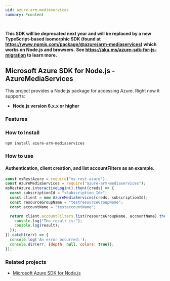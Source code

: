 ```yaml
---
uid: azure-arm-mediaservices
summary: *content

---
```

**This SDK will be deprecated next year and will be replaced by a new TypeScript-based isomorphic SDK (found at https://www.npmjs.com/package/@azure/arm-mediaservices) which works on Node.js and browsers.**
**See https://aka.ms/azure-sdk-for-js-migration to learn more.**
## Microsoft Azure SDK for Node.js - AzureMediaServices

This project provides a Node.js package for accessing Azure. Right now it supports:
- **Node.js version 6.x.x or higher**

### Features


### How to Install

```bash
npm install azure-arm-mediaservices
```

### How to use

#### Authentication, client creation, and list accountFilters as an example.

```javascript
const msRestAzure = require("ms-rest-azure");
const AzureMediaServices = require("azure-arm-mediaservices");
msRestAzure.interactiveLogin().then((creds) => {
  const subscriptionId = "<Subscription_Id>";
  const client = new AzureMediaServices(creds, subscriptionId);
  const resourceGroupName = "testresourceGroupName";
  const accountName = "testaccountName";

  return client.accountFilters.list(resourceGroupName, accountName).then((result) => {
    console.log("The result is:");
    console.log(result);
  });
}).catch((err) => {
  console.log('An error occurred:');
  console.dir(err, {depth: null, colors: true});
});
```
### Related projects

- [Microsoft Azure SDK for Node.js](https://github.com/Azure/azure-sdk-for-node)
